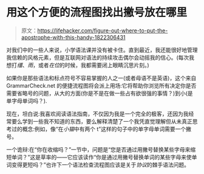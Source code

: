 # 用这个方便的流程图找出撇号放在哪里

> 原文：<https://lifehacker.com/figure-out-where-to-put-the-apostrophe-with-this-handy-1822306431>

对我们中的一些人来说，小学语法课并没有被卡住。直到最近，我还能很好地管理我信赖的风格元素，但是互联网对语法的持续攻击偶尔会动摇我的信心。(每次我想打*缰*、*雨*，或者*在位*的时候，我都需要闭上眼睛沉思片刻。)



如果你是那些语法和标点符号不容易掌握的人之一(或者母语不是英语)，这个来自 GrammarCheck.net 的便捷流程图将会派上用场:它将帮助你浏览所有决定你是否需要省略号的问题，从大的方面(你是不是在做一些占有欲很强的事情？)到小(是单字母单词吗？).

现在，坦白说:我喜欢阅读语法指南，不仅因为我是一个完全的极客，还因为我经常要么学到一些我不知道的东西，要么解释清楚了一个我凭直觉理解但从未真正思考过的概念:例如，像“在*小猫*中有两个 t”这样的句子中的单字母单词需要一个撇号。

一个诡辩:在“你在收缩吗？”一节中，问题是“您是否通过用撇号替换某些字母来缩短单词？”这是草率的——它应该读作“你是通过用撇号替换单词的某些字母来使单词变得更短吗？”也许下一个语法检查流程图应该是关于*协议*的棘手语法问题。